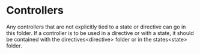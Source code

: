 # Controllers

Any controllers that are not explicitly tied to a state or directive can go in this folder. If a controller is to be used in a directive or with a state, it should be contained with the directives\<directive> folder or in the states\<state> folder.